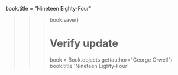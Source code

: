
book.title = "Nineteen Eighty-Four"
>>> book.save()
>>> 
>>> # Verify update
>>> book = Book.objects.get(author="George Orwell")
>>> book.title
'Nineteen Eighty-Four'
>>> 
